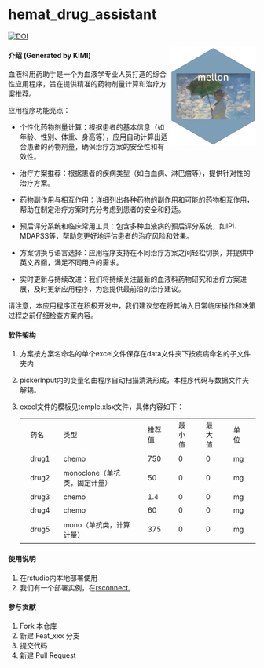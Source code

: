 # hemat_drug_assistant

[![DOI](https://zenodo.org/badge/666609619.svg)](https://zenodo.org/badge/latestdoi/666609619)

<img src="https://github.com/rainoffallingstar/hemat_drug_assistant/blob/master/image/logo.jpg" height="200" align="right"/>

#### 介绍 (Generated by KIMI)

血液科用药助手是一个为血液学专业人员打造的综合性应用程序，旨在提供精准的药物剂量计算和治疗方案推荐。

应用程序功能亮点：

- 个性化药物剂量计算：根据患者的基本信息（如年龄、性别、体重、身高等），应用自动计算出适合患者的药物剂量，确保治疗方案的安全性和有效性。

- 治疗方案推荐：根据患者的疾病类型（如白血病、淋巴瘤等），提供针对性的治疗方案。

- 药物副作用与相互作用：详细列出各种药物的副作用和可能的药物相互作用，帮助在制定治疗方案时充分考虑到患者的安全和舒适。

- 预后评分系统和临床常用工具：包含多种血液病的预后评分系统，如IPI、MDAPSS等，帮助您更好地评估患者的治疗风险和效果。

- 方案切换与语言选择：应用程序支持在不同治疗方案之间轻松切换，并提供中英文界面，满足不同用户的需求。

- 实时更新与持续改进：我们将持续关注最新的血液科药物研究和治疗方案进展，及时更新应用程序，为您提供最前沿的治疗建议。

请注意，本应用程序正在积极开发中，我们建议您在将其纳入日常临床操作和决策过程之前仔细检查方案内容。

#### 软件架构

1.  方案按方案名命名的单个excel文件保存在data文件夹下按疾病命名的子文件夹内

2.  pickerInput内的变量名由程序自动扫描清洗形成，本程序代码与数据文件夹解耦。

3.  excel文件的模板见temple.xlsx文件，具体内容如下：

    |     |       |     |                               |     |        |     |        |     |        |     |      |     |
    |-----|----------------|-----|-----|-----|-----|-----|-----|-----|-----|-----|-----|-----|
    |     | 药名  |     | 类型                          |     | 推荐值 |     | 最小值 |     | 最大值 |     | 单位 |     |
    |     |       |     |                               |     |        |     |        |     |        |     |      |     |
    |     | drug1 |     | chemo                         |     | 750    |     | 0      |     | 0      |     | mg   |     |
    |     |       |     |                               |     |        |     |        |     |        |     |      |     |
    |     | drug2 |     | monoclone（单抗类，固定计量） |     | 50     |     | 0      |     | 0      |     | mg   |     |
    |     |       |     |                               |     |        |     |        |     |        |     |      |     |
    |     | drug3 |     | chemo                         |     | 1.4    |     | 0      |     | 0      |     | mg   |     |
    |     |       |     |                               |     |        |     |        |     |        |     |      |     |
    |     | drug4 |     | chemo                         |     | 60     |     | 0      |     | 0      |     | mg   |     |
    |     |       |     |                               |     |        |     |        |     |        |     |      |     |
    |     | drug5 |     | mono（单抗类，计算计量）      |     | 375    |     | 0      |     | 0      |     | mg   |     |
    |     |       |     |                               |     |        |     |        |     |        |     |      |     |

#### 使用说明

1.  在rstudio内本地部署使用
2.  我们有一个部署实例，在[rsconnect.](https://rainoffallingstar.shinyapps.io/hemat_drug_assistant/)

#### 参与贡献

1.  Fork 本仓库
2.  新建 Feat_xxx 分支
3.  提交代码
4.  新建 Pull Request

#### 
